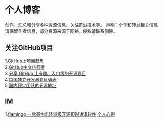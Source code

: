 # 个人博客
创作、汇总和分享各种资源信息、关注前沿技术等。
声明：分享和转发相关信息请保留作者信息，部分资源来源于网络，侵权请联系删除。

## 关注GitHub项目
1.[GitHub上项目趋势](https://github.com/trending/)  
2.[GitHub中文排行榜](https://github.com/kon9chunkit/GitHub-Chinese-Top-Charts)   
3.[分享 GitHub 上有趣、入门级的开源项目](https://github.com/521xueweihan/HelloGitHub)  
4.[中国独立开发者项目列表](https://github.com/1c7/chinese-independent-developer)  
5.[国内顶尖团队的开源地址](https://github.com/niezhiyang/open_source_team)  

## IM
1.[flamingo  一款高性能轻量级开源即时通讯软件](https://github.com/balloonwj/flamingo) 
[个人心得](https://github.com/BoundlessSea/OpenSourceTechnologyShare/blob/main/IM/Flamingo.md)
